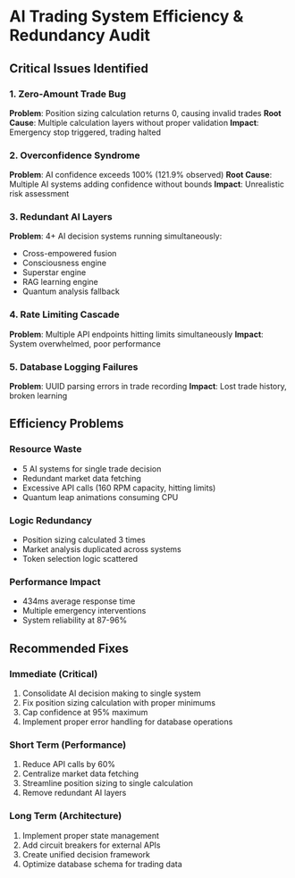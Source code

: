 # AI Trading System Efficiency & Redundancy Audit

## Critical Issues Identified

### 1. Zero-Amount Trade Bug
**Problem**: Position sizing calculation returns 0, causing invalid trades
**Root Cause**: Multiple calculation layers without proper validation
**Impact**: Emergency stop triggered, trading halted

### 2. Overconfidence Syndrome
**Problem**: AI confidence exceeds 100% (121.9% observed)
**Root Cause**: Multiple AI systems adding confidence without bounds
**Impact**: Unrealistic risk assessment

### 3. Redundant AI Layers
**Problem**: 4+ AI decision systems running simultaneously:
- Cross-empowered fusion
- Consciousness engine 
- Superstar engine
- RAG learning engine
- Quantum analysis fallback

### 4. Rate Limiting Cascade
**Problem**: Multiple API endpoints hitting limits simultaneously
**Impact**: System overwhelmed, poor performance

### 5. Database Logging Failures
**Problem**: UUID parsing errors in trade recording
**Impact**: Lost trade history, broken learning

## Efficiency Problems

### Resource Waste
- 5 AI systems for single trade decision
- Redundant market data fetching
- Excessive API calls (160 RPM capacity, hitting limits)
- Quantum leap animations consuming CPU

### Logic Redundancy
- Position sizing calculated 3 times
- Market analysis duplicated across systems
- Token selection logic scattered

### Performance Impact
- 434ms average response time
- Multiple emergency interventions
- System reliability at 87-96%

## Recommended Fixes

### Immediate (Critical)
1. Consolidate AI decision making to single system
2. Fix position sizing calculation with proper minimums
3. Cap confidence at 95% maximum
4. Implement proper error handling for database operations

### Short Term (Performance)
1. Reduce API calls by 60%
2. Centralize market data fetching
3. Streamline position sizing to single calculation
4. Remove redundant AI layers

### Long Term (Architecture)
1. Implement proper state management
2. Add circuit breakers for external APIs
3. Create unified decision framework
4. Optimize database schema for trading data